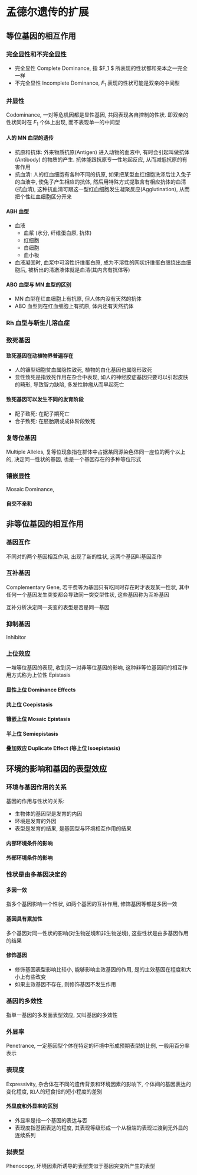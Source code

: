 # 孟德尔遗传的扩展

## 等位基因的相互作用

### 完全显性和不完全显性

+ 完全显性 Complete Dominance, 指 $F_1 $ 所表现的性状都和亲本之一完全一样
+ 不完全显性 Incomplete Dominance, $F_1$ 表现的性状可能是双亲的中间型

### 并显性

Codominance, 一对等危机因都是显性基因, 共同表现各自控制的性状. 即双亲的性状同时在 $F_1$ 个体上出现, 而不表现单一的中间型

#### 人的 MN 血型的遗传

+ 抗原和抗体: 外来物质抗原(Antigen) 进入动物的血液中, 有时会引起叫做抗体(Antibody) 的物质的产生. 抗体能跟抗原专一性地起反应, 从而减低抗原的有害作用
+ 抗血清: 人的红血细胞有各种不同的抗原, 如果把某型血红细胞洗涤后注入兔子的血液中, 使兔子产生相应的抗体, 然后用特殊方式提取含有相应抗体的血清(抗血清), 这种抗血清可跟这一型红血细胞发生凝聚反应(Agglutination), 从而把个性红血细胞区分开来

#### ABH 血型

+ 血液
  + 血浆 (水分, 纤维蛋白原, 抗体)
  + 红细胞
  + 白细胞
  + 血小板
+ 血液凝固时, 血浆中可溶性纤维蛋白原, 成为不溶性的网状纤维蛋白缠绕出血细胞后, 被析出的清澈液体就是血清(其内含有抗体等)

#### ABO 血型与 MN 血型的区别

+ MN 血型在红血细胞上有抗原, 但人体内没有天然的抗体
+ ABO 血型则在红血细胞上有抗原, 体内还有天然抗体

### Rh 血型与新生儿溶血症

### 致死基因

#### 致死基因在动植物界普遍存在

+ 人的镰型细胞贫血属隐性致死, 植物的白化基因也属隐形致死
+ 显性致死是指致死作用在杂合中表现, 如人的神经胶症基因只要可以引起皮肤的畸形, 导致智力缺陷, 多发性肿瘤从而早起死亡

#### 致死基因可以发生不同的发育阶段

+ 配子致死: 在配子期死亡
+ 合子致死: 在胚胎期或成体阶段致死

### 复等位基因

Multiple Alleles, 复等位现象指在群体中占据某同源染色体同一座位的两个以上的, 决定同一性状的基因, 也是一个基因存在的多种等位形式

### 镶嵌显性

Mosaic Dominance, 

#### 自交不亲和

## 非等位基因的相互作用

### 基因互作

不同对的两个基因相互作用, 出现了新的性状, 这两个基因叫基因互作

### 互补基因

Complementary Gene, 若干费等为基因只有吃同时存在时才表现某一性状, 其中任何一个基因发生突变都会导致同一突变型性状, 这些基因称为互补基因

互补分析决定同一突变的表型是否是同一基因

### 抑制基因

Inhibitor

### 上位效应

一堆等位基因的表现, 收到另一对非等位基因的影响, 这种非等位基因间的相互作用方式称为上位性 Epistasis

#### 显性上位 Dominance Effects

#### 共上位  Coepistasis

#### 镶嵌上位 Mosaic Epistasis

#### 半上位 Semiepistasis

#### 叠加效应 Duplicate Effect (等上位 Isoepistasis)



## 环境的影响和基因的表型效应

### 环境与基因作用的关系

基因的作用与性状的关系:

+ 生物体的基因型是发育的内因
+ 环境是发育的外因
+ 表型是发育的结果, 是基因型与环境相互作用的结果

#### 内部环境条件的影响

#### 外部环境条件的影响

### 性状是由多基因决定的

#### 多因一效

指多个基因影响一个性状, 如两个基因的互补作用, 修饰基因等都是多因一效

#### 基因具有累加性

多个基因对同一性状的影响(对生物逆境和非生物逆境), 这些性状是由多基因作用的结果

#### 修饰基因

+ 修饰基因表型影响比较小, 能够影响主效基因的作用, 是的主效基因在程度和大小上有些改变
+ 如果主效基因不存在, 则修饰基因不发生作用

### 基因的多效性

指单一基因的多发面表型效应, 又叫基因的多效性

### 外显率 

Penetrance, 一定基因型个体在特定的环境中形成预期表型的比例, 一般用百分率表示

### 表现度

Expressivity, 杂合体在不同的遗传背景和环境因素的影响下, 个体间的基因表达的变化程度, 如人的短食指的短小程度的差别

#### 外显度和外显率的区别

+ 外显率是指一个基因的表达与否
+ 表现度指基因表达的程度, 其表现等级形成一个从极端的表现过渡到无外显的连续系列

### 拟表型

Phenocopy, 环境因素所诱导的表型类似于基因突变所产生的表型

